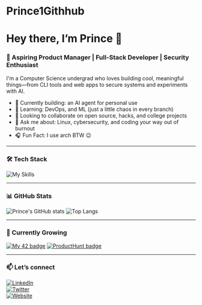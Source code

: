 # Prince1Githhub

# Hey there, I’m Prince 👋

### 🚀 Aspiring Product Manager | Full-Stack Developer | Security Enthusiast

I'm a Computer Science undergrad who loves building cool, meaningful things—from CLI tools and web apps to secure systems and experiments with AI.

- 🔭 Currently building: an AI agent for personal use
- 🌱 Learning: DevOps, and ML (just a little chaos in every branch)
- 👯 Looking to collaborate on open source, hacks, and college projects
- 💬 Ask me about: Linux, cybersecurity, and coding your way out of burnout
- 🎧 Fun Fact: I use arch BTW 😉

---

### 🛠️ Tech Stack
![My Skills](https://skillicons.dev/icons?i=py,js,ts,react,next,nodejs,html,css,tailwind,git,linux,bash,postman,mongodb,mysql,docker)

---

### 📊 GitHub Stats

![Prince's GitHub stats](https://github-readme-stats.vercel.app/api?username=Prince-Lenka&show_icons=true&theme=radical)
![Top Langs](https://github-readme-stats.vercel.app/api/top-langs/?username=Prince-Lenka&layout=compact&theme=radical)

---

### 🌱 Currently Growing

[![My 42 badge](https://img.shields.io/badge/-Building-111?style=for-the-badge&logo=github&logoColor=white)](https://github.com/Prince-Lenka)
[![ProductHunt badge](https://img.shields.io/badge/-Shipping_on_ProductHunt-fc4a1a?style=for-the-badge&logo=producthunt&logoColor=white)](https://www.producthunt.com)

---

### 📫 Let’s connect
[![LinkedIn](https://img.shields.io/badge/LinkedIn-blue?style=flat&logo=linkedin)](https://linkedin.com/in/YOUR-USERNAME)  
[![Twitter](https://img.shields.io/badge/X-black?style=flat&logo=twitter)](https://twitter.com/YOUR-USERNAME)  
[![Website](https://img.shields.io/badge/Portfolio-grey?style=flat&logo=vercel)](https://yourdomain.com)
